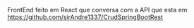 FrontEnd feito em React que conversa com a API que esta em https://github.com/sirAndre1337/CrudSpringBootRest
